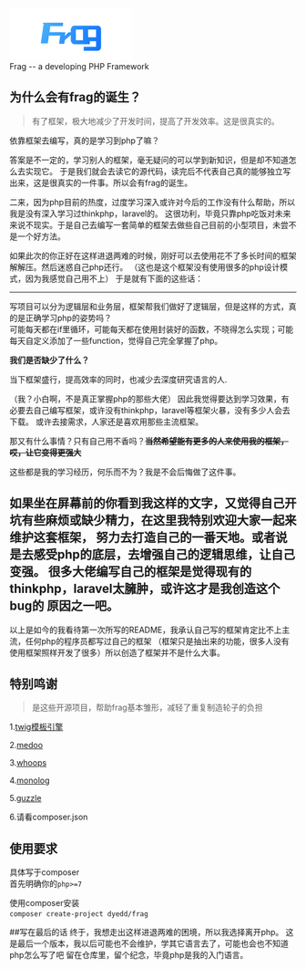 ![logo](public/assets/images/logo_c.png)<br>
Frag -- a developing PHP Framework

## 为什么会有frag的诞生？
>有了框架，极大地减少了开发时间，提高了开发效率。这是很真实的。

依靠框架去编写，真的是学习到php了嘛？

答案是不一定的，学习别人的框架，毫无疑问的可以学到新知识，但是却不知道怎么去实现它。
于是我们就会去读它的源代码，读完后不代表自己真的能够独立写出来，这是很真实的一件事。所以会有frag的诞生。

二来，因为php目前的热度，过度学习深入或许对今后的工作没有什么帮助，所以我是没有深入学习过thinkphp，laravel的。
这很功利，毕竟只靠php吃饭对未来来说不现实。于是自己去编写一套简单的框架去做些自己目前的小型项目，未尝不是一个好方法。

如果此次的你正好在这样进退两难的时候，刚好可以去使用花不了多长时间的框架解解压。然后迷惑自己php还行。
（这也是这个框架没有使用很多的php设计模式，因为我感觉自己用不上）
于是就有下面的这些话：

----
写项目可以分为逻辑层和业务层，框架帮我们做好了逻辑层，但是这样的方式，真的是正确学习php的姿势吗？<br>
可能每天都在if里循环，可能每天都在使用封装好的函数，不晓得怎么实现；可能每天自定义添加了一些function，觉得自己完全掌握了php。

**我们是否缺少了什么？**

当下框架盛行，提高效率的同时，也减少去深度研究语言的人.

（我？小白啊，不是真正掌握php的那些大佬）
因此我觉得要达到学习效果，有必要去自己编写框架，或许没有thinkphp，laravel等框架火暴，没有多少人会去下载。
或许去接需求，人家还是喜欢用那些主流框架。

那又有什么事情？只有自己用不香吗？**~~当然希望能有更多的人来使用我的框架，哎，让它变得更强大~~**

这些都是我的学习经历，何乐而不为？我是不会后悔做了这件事。<br>

**如果坐在屏幕前的你看到我这样的文字，又觉得自己开坑有些麻烦或缺少精力**，在这里我特别欢迎大家一起来维护这套框架，
努力去打造自己的一番天地。或者说是去感受php的底层，去增强自己的逻辑思维，让自己变强。
很多大佬编写自己的框架是觉得现有的thinkphp，laravel太臃肿，或许这才是我创造这个bug的
原因之一吧。
---
以上是如今的我看待第一次所写的README，我承认自己写的框架肯定比不上主流，任何php的程序员都写过自己的框架
（框架只是抽出来的功能，很多人没有使用框架照样开发了很多）所以创造了框架并不是什么大事。

## 特别鸣谢
>是这些开源项目，帮助frag基本雏形，减轻了重复制造轮子的负担
>
1.[twig模板引擎](https://twig.symfony.com/)

2.[medoo](https://medoo.in/)

3.[whoops](https://github.com/filp/whoops)

4.[monolog](https://github.com/Seldaek/monolog)

5.[guzzle](http://docs.guzzlephp.org/en/stable/)

6.请看composer.json
## 使用要求
具体写于composer<br>
首先明确你的`php>=7`<br>

使用composer安装<br>
`composer create-project dyedd/frag`

##写在最后的话
终于，我想走出这样进退两难的困境，所以我选择离开php。
这是最后一个版本，我以后可能也不会维护，学其它语言去了，可能也会也不知道php怎么写了吧
留在仓库里，留个纪念，毕竟php是我的入门语言。